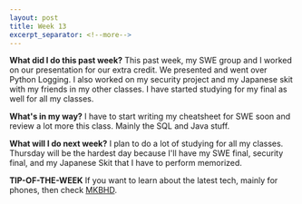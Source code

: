 ```yaml
---
layout: post
title: Week 13
excerpt_separator: <!--more-->
---
```


<!--more-->
**What did I do this past week?**
This past week, my SWE group and I worked on our presentation for our extra credit. We presented and went over Python Logging. I also worked on my security project and my Japanese skit with my friends in my other classes. I have started studying for my final as well for all my classes. 

**What's in my way?**
I have to start writing my cheatsheet for SWE soon and review a lot more this class. Mainly the SQL and Java stuff. 

**What will I do next week?**
I plan to do a lot of studying for all my classes. Thursday will be the hardest day because I'll have my SWE final, security final, and my Japanese Skit that I have to perform memorized. 

**TIP-OF-THE-WEEK**
If you want to learn about the latest tech, mainly for phones, then check [MKBHD](https://www.youtube.com/user/marquesbrownlee).